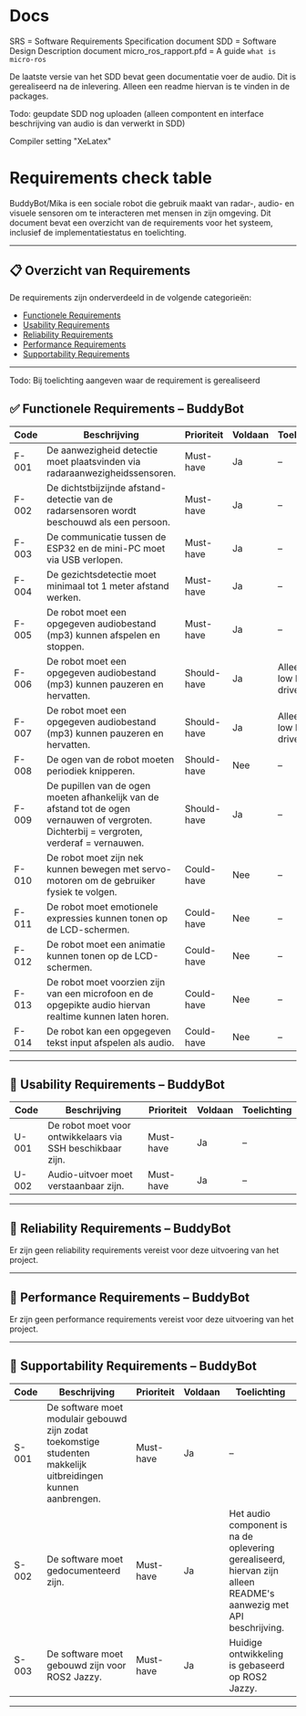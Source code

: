 # Docs

SRS = Software Requirements Specification document
SDD = Software Design Description document
micro_ros_rapport.pfd = A guide ``what is micro-ros``

De laatste versie van het SDD bevat geen documentatie voer de audio. Dit is gerealiseerd na de inlevering. Alleen een readme hiervan is te vinden in de packages.

Todo: geupdate SDD nog uploaden (alleen compontent en interface beschrijving van audio is dan verwerkt in SDD)

Compiler setting "XeLatex"

# Requirements check table

BuddyBot/Mika is een sociale robot die gebruik maakt van radar-, audio- en visuele sensoren om te interacteren met mensen in zijn omgeving. Dit document bevat een overzicht van de requirements voor het systeem, inclusief de implementatiestatus en toelichting.

---

## 📋 Overzicht van Requirements

De requirements zijn onderverdeeld in de volgende categorieën:

- [Functionele Requirements](#functionele-requirements--buddybot)
- [Usability Requirements](#usability-requirements--buddybot)
- [Reliability Requirements](#reliability-requirements--buddybot)
- [Performance Requirements](#performance-requirements--buddybot)
- [Supportability Requirements](#supportability-requirements--buddybot)

---

Todo: Bij toelichting aangeven waar de requirement is gerealiseerd


## ✅ Functionele Requirements – BuddyBot

| Code   | Beschrijving | Prioriteit   | Voldaan | Toelichting |
|--------|--------------|--------------|---------|-------------|
| F-001  | De aanwezigheid detectie moet plaatsvinden via radaraanwezigheidssensoren. | Must-have | Ja | – |
| F-002  | De dichtstbijzijnde afstand-detectie van de radarsensoren wordt beschouwd als een persoon. | Must-have | Ja | – |
| F-003  | De communicatie tussen de ESP32 en de mini-PC moet via USB verlopen. | Must-have | Ja | – |
| F-004  | De gezichtsdetectie moet minimaal tot 1 meter afstand werken. | Must-have | Ja | – |
| F-005  | De robot moet een opgegeven audiobestand (mp3) kunnen afspelen en stoppen. | Must-have | Ja | – |
| F-006  | De robot moet een opgegeven audiobestand (mp3) kunnen pauzeren en hervatten. | Should-have | Ja | Alleen in low level driver |
| F-007  | De robot moet een opgegeven audiobestand (mp3) kunnen pauzeren en hervatten. | Should-have | Ja | Alleen in low level driver |
| F-008  | De ogen van de robot moeten periodiek knipperen. | Should-have | Nee | – |
| F-009  | De pupillen van de ogen moeten afhankelijk van de afstand tot de ogen vernauwen of vergroten. Dichterbij = vergroten, verderaf = vernauwen. | Should-have | Ja | – |
| F-010  | De robot moet zijn nek kunnen bewegen met servo-motoren om de gebruiker fysiek te volgen. | Could-have | Nee | – |
| F-011  | De robot moet emotionele expressies kunnen tonen op de LCD-schermen. | Could-have | Nee | – |
| F-012  | De robot moet een animatie kunnen tonen op de LCD-schermen. | Could-have | Nee | – |
| F-013  | De robot moet voorzien zijn van een microfoon en de opgepikte audio hiervan realtime kunnen laten horen. | Could-have | Nee | – |
| F-014  | De robot kan een opgegeven tekst input afspelen als audio. | Could-have | Nee | – |
---

## 🧪 Usability Requirements – BuddyBot

| Code   | Beschrijving | Prioriteit   | Voldaan | Toelichting |
|--------|--------------|--------------|---------|-------------|
| U-001  | De robot moet voor ontwikkelaars via SSH beschikbaar zijn. | Must-have | Ja | – |
| U-002  | Audio-uitvoer moet verstaanbaar zijn. | Must-have | Ja | – |

---

## 💪 Reliability Requirements – BuddyBot

Er zijn geen reliability requirements vereist voor deze uitvoering van het project.

---

## 🚀 Performance Requirements – BuddyBot

Er zijn geen performance requirements vereist voor deze uitvoering van het project.

---

## 🔧 Supportability Requirements – BuddyBot

| Code   | Beschrijving | Prioriteit   | Voldaan | Toelichting |
|--------|--------------|--------------|---------|-------------|
| S-001  | De software moet modulair gebouwd zijn zodat toekomstige studenten makkelijk uitbreidingen kunnen aanbrengen. | Must-have | Ja | – |
| S-002  | De software moet gedocumenteerd zijn. | Must-have | Ja | Het audio component is na de oplevering gerealiseerd, hiervan zijn alleen README's aanwezig met API beschrijving. |
| S-003  | De software moet gebouwd zijn voor ROS2 Jazzy. | Must-have | Ja | Huidige ontwikkeling is gebaseerd op ROS2 Jazzy. |

---

